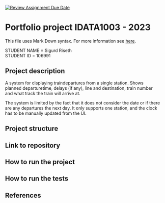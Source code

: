 [![Review Assignment Due Date](https://classroom.github.com/assets/deadline-readme-button-24ddc0f5d75046c5622901739e7c5dd533143b0c8e959d652212380cedb1ea36.svg)](https://classroom.github.com/a/sT7H9ZJB)
# Portfolio project IDATA1003 - 2023
This file uses Mark Down syntax. For more information see [here](https://www.markdownguide.org/basic-syntax/).

STUDENT NAME = Sigurd Riseth  
STUDENT ID = 106991

## Project description

[//]: # (TODO: Write a short description of your project/product here.)
A system for displaying traindepartures from a single station. Shows planned departuretime, delays (if any), line and destination, train number and what track the train will arrive at. 

The system is limited by the fact that it does not consider the date or if there are any departures the next day. It only supports one station, and the clock has to be manually updated from the UI.

## Project structure

[//]: # (TODO: Describe the structure of your project here. How have you used packages in your structure. Where are all sourcefiles stored. Where are all JUnit-test classes stored. etc.)

## Link to repository

[//]: # (TODO: Include a link to your repository here.)

## How to run the project

[//]: # (TODO: Describe how to run your project here. What is the main class? What is the main method?
What is the input and output of the program? What is the expected behaviour of the program?)

## How to run the tests

[//]: # (TODO: Describe how to run the tests here.)

## References

[//]: # (TODO: Include references here, if any. For example, if you have used code from the course book, include a reference to the chapter.
Or if you have used code from a website or other source, include a link to the source.)
